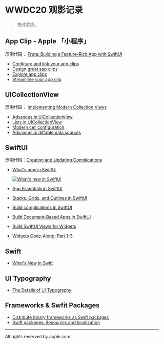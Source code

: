 # WWDC20 观影记录

> 悦过留痕。

## App Clip - Apple 「小程序」

示例代码： [Fruta: Building a Feature-Rich App with SwiftUI](./FrutaBuildingAFeatureRichAppWithSwiftUI)

- [Configure and link your app clips](https://developer.apple.com/videos/play/wwdc2020/10146/)
- [Design great app clips](https://developer.apple.com/videos/play/wwdc2020/10172)
- [Explore app clips](https://developer.apple.com/videos/play/wwdc2020/10174)
- [Streamline your app clip](https://developer.apple.com/videos/play/wwdc2020/10120)

## UICollectionView

示例代码： [Implementing Modern Collection Views](./ImplementingModernCollectionViews)

- [Advances in UICollectionView](https://developer.apple.com/videos/play/wwdc2020/10097/)
- [Lists in UICollectionView](https://developer.apple.com/videos/play/wwdc2020/10026/)
- [Modern cell configuration](https://developer.apple.com/videos/play/wwdc2020/10027/)
- [Advances in diffable data sources](https://developer.apple.com/videos/play/wwdc2020/10045/)

## SwiftUI

示例代码：[Creating and Updating Complications](./CreatingAndUpdatingComplications)

- [What's new in SwiftUI](https://developer.apple.com/videos/play/wwdc2020/10041/)

  [![What's new in SwiftUI](./MindMaps/What'snewinSwiftUI.png)](https://share.mubu.com/doc/4dFaRSVP_ho)

- [App Essentials in SwiftUI]()

- [Stacks, Grids, and Outlines in SwiftUI]()

- [Build complications in SwiftUI](https://developer.apple.com/videos/play/wwdc2020/10048/)

- [Build Document-Based Apps in SwiftUI]()

- [Build SwiftUI Views for Widgets]()

- [Widgets Code-Along: Part 1-3]()

## Swift

- [What's New in Swift]()

## UI Typography

- [The Details of UI Typography]()

## Frameworks & Swfit Packages

- [Distribute binary frameworks as Swift packages](https://developer.apple.com/videos/play/wwdc2020/10147/)
- [Swift packages: Resources and localization](https://developer.apple.com/videos/play/wwdc2020/10169/)

--------------------------------------------------------------------------------

All rights reserved by apple.com
